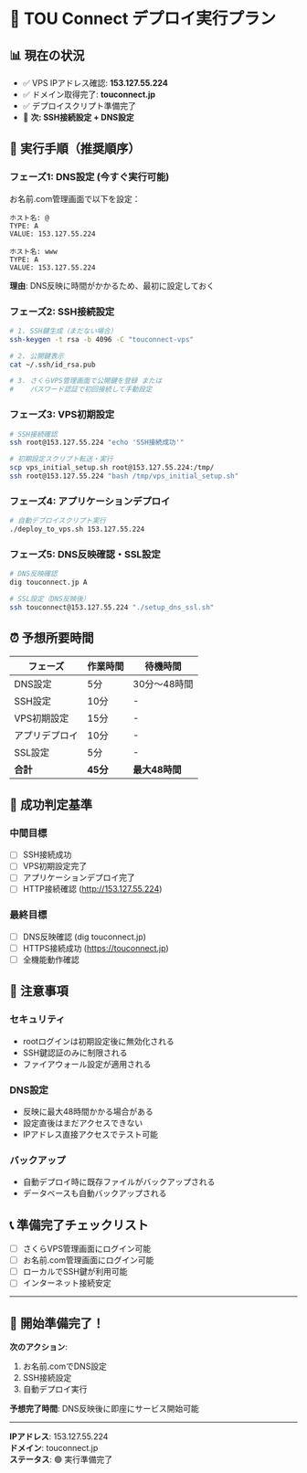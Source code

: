 # 🚀 TOU Connect デプロイ実行プラン

## 📊 現在の状況
- ✅ VPS IPアドレス確認: **153.127.55.224**
- ✅ ドメイン取得完了: **touconnect.jp**
- ✅ デプロイスクリプト準備完了
- 🔄 **次: SSH接続設定 + DNS設定**

## 🎯 実行手順（推奨順序）

### フェーズ1: DNS設定 (今すぐ実行可能)
お名前.com管理画面で以下を設定：

```
ホスト名: @
TYPE: A
VALUE: 153.127.55.224

ホスト名: www  
TYPE: A
VALUE: 153.127.55.224
```

**理由**: DNS反映に時間がかかるため、最初に設定しておく

### フェーズ2: SSH接続設定
```bash
# 1. SSH鍵生成（まだない場合）
ssh-keygen -t rsa -b 4096 -C "touconnect-vps"

# 2. 公開鍵表示
cat ~/.ssh/id_rsa.pub

# 3. さくらVPS管理画面で公開鍵を登録 または
#    パスワード認証で初回接続して手動設定
```

### フェーズ3: VPS初期設定
```bash
# SSH接続確認
ssh root@153.127.55.224 "echo 'SSH接続成功'"

# 初期設定スクリプト転送・実行
scp vps_initial_setup.sh root@153.127.55.224:/tmp/
ssh root@153.127.55.224 "bash /tmp/vps_initial_setup.sh"
```

### フェーズ4: アプリケーションデプロイ
```bash
# 自動デプロイスクリプト実行
./deploy_to_vps.sh 153.127.55.224
```

### フェーズ5: DNS反映確認・SSL設定
```bash
# DNS反映確認
dig touconnect.jp A

# SSL設定（DNS反映後）
ssh touconnect@153.127.55.224 "./setup_dns_ssl.sh"
```

## ⏰ 予想所要時間

| フェーズ | 作業時間 | 待機時間 |
|---------|---------|---------|
| DNS設定 | 5分 | 30分〜48時間 |
| SSH設定 | 10分 | - |
| VPS初期設定 | 15分 | - |
| アプリデプロイ | 10分 | - |
| SSL設定 | 5分 | - |
| **合計** | **45分** | **最大48時間** |

## 🎯 成功判定基準

### 中間目標
- [ ] SSH接続成功
- [ ] VPS初期設定完了
- [ ] アプリケーションデプロイ完了
- [ ] HTTP接続確認 (http://153.127.55.224)

### 最終目標
- [ ] DNS反映確認 (dig touconnect.jp)
- [ ] HTTPS接続成功 (https://touconnect.jp)
- [ ] 全機能動作確認

## 🚨 注意事項

### セキュリティ
- rootログインは初期設定後に無効化される
- SSH鍵認証のみに制限される
- ファイアウォール設定が適用される

### DNS設定
- 反映に最大48時間かかる場合がある
- 設定直後はまだアクセスできない
- IPアドレス直接アクセスでテスト可能

### バックアップ
- 自動デプロイ時に既存ファイルがバックアップされる
- データベースも自動バックアップされる

## 📞 準備完了チェックリスト

- [ ] さくらVPS管理画面にログイン可能
- [ ] お名前.com管理画面にログイン可能
- [ ] ローカルでSSH鍵が利用可能
- [ ] インターネット接続安定

---

## 🚀 **開始準備完了！**

**次のアクション**: 
1. お名前.comでDNS設定
2. SSH接続設定
3. 自動デプロイ実行

**予想完了時間**: DNS反映後に即座にサービス開始可能

---

**IPアドレス**: 153.127.55.224  
**ドメイン**: touconnect.jp  
**ステータス**: 🟢 実行準備完了
